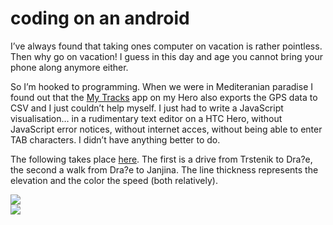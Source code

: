 <!--
  id: 604
  date: 2010-09-13
  modified: 2016-12-14
  slug: coding-on-an-android
  type: post
  excerpt: <p>I&#8217;ve always found that taking ones computer on vacation is rather pointless. Then why go on vacation! I guess in this day and age you cannot bring your phone along anymore either.</p>
  categories: code, JavaScript, mobile
  tags: HTC, JavaScript
  inCv: 
  inPortfolio: 
  dateFrom: 
  dateTo: 
-->

# coding on an android

<p>I&#8217;ve always found that taking ones computer on vacation is rather pointless. Then why go on vacation! I guess in this day and age you cannot bring your phone along anymore either.</p>
<p><!--more--></p>
<p>So I&#8217;m hooked to programming. When we were in Mediteranian paradise I found out that the <a href="http://mytracks.appspot.com/">My Tracks</a> app on my Hero also exports the GPS data to CSV and I just couldn&#8217;t help myself. I just had to write a JavaScript visualisation&#8230; in a rudimentary text editor on a HTC Hero, without JavaScript error notices, without internet acces, without being able to enter TAB characters. I didn&#8217;t have anything better to do.</p>
<p>The following takes place <a href="http://maps.google.nl/maps?f=q&#038;source=s_q&#038;hl=nl&#038;geocode=&#038;q=Trstenik,+Orebi%C4%87,+Hrvatska&#038;sll=52.380432,4.869778&#038;sspn=0.012194,0.016716&#038;ie=UTF8&#038;hq=&#038;hnear=Trstenik,+Orebi%C4%87,+Dubrovnik-Neretva+%C5%BEupanija,+Kroati%C3%AB&#038;ll=42.924252,17.425432&#038;spn=0.058513,0.100679&#038;t=h&#038;z=14">here</a>. The first is a drive from Trstenik to Dra?e, the second a walk from Dra?e to Janjina. The line thickness represents the elevation and the color the speed (both relatively).</p>
<p><img src="https://res.cloudinary.com/dn1rmdjs5/image/upload/v1566568756/rv/trstenik2drace.jpg" /><br /><img src="https://res.cloudinary.com/dn1rmdjs5/image/upload/v1566568756/rv/walk2janjina.jpg" /></p>

